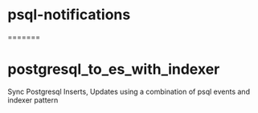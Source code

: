 # psql-notifications
=======
# postgresql_to_es_with_indexer

Sync Postgresql Inserts, Updates using a combination of psql events and indexer pattern

